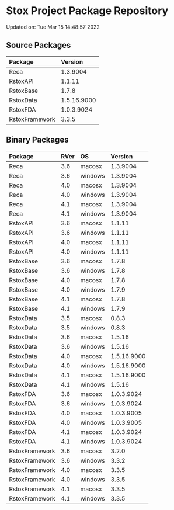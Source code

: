 # Stox Project Package Repository


Updated on: Tue Mar 15 14:48:57 2022
## Source Packages

|Package        |Version     |
|:--------------|:-----------|
|Reca           |1.3.9004    |
|RstoxAPI       |1.1.11      |
|RstoxBase      |1.7.8       |
|RstoxData      |1.5.16.9000 |
|RstoxFDA       |1.0.3.9024  |
|RstoxFramework |3.3.5       |

## Binary Packages

|Package        |RVer |OS      |Version     |
|:--------------|:----|:-------|:-----------|
|Reca           |3.6  |macosx  |1.3.9004    |
|Reca           |3.6  |windows |1.3.9004    |
|Reca           |4.0  |macosx  |1.3.9004    |
|Reca           |4.0  |windows |1.3.9004    |
|Reca           |4.1  |macosx  |1.3.9004    |
|Reca           |4.1  |windows |1.3.9004    |
|RstoxAPI       |3.6  |macosx  |1.1.11      |
|RstoxAPI       |3.6  |windows |1.1.11      |
|RstoxAPI       |4.0  |macosx  |1.1.11      |
|RstoxAPI       |4.0  |windows |1.1.11      |
|RstoxBase      |3.6  |macosx  |1.7.8       |
|RstoxBase      |3.6  |windows |1.7.8       |
|RstoxBase      |4.0  |macosx  |1.7.8       |
|RstoxBase      |4.0  |windows |1.7.9       |
|RstoxBase      |4.1  |macosx  |1.7.8       |
|RstoxBase      |4.1  |windows |1.7.9       |
|RstoxData      |3.5  |macosx  |0.8.3       |
|RstoxData      |3.5  |windows |0.8.3       |
|RstoxData      |3.6  |macosx  |1.5.16      |
|RstoxData      |3.6  |windows |1.5.16      |
|RstoxData      |4.0  |macosx  |1.5.16.9000 |
|RstoxData      |4.0  |windows |1.5.16.9000 |
|RstoxData      |4.1  |macosx  |1.5.16.9000 |
|RstoxData      |4.1  |windows |1.5.16      |
|RstoxFDA       |3.6  |macosx  |1.0.3.9024  |
|RstoxFDA       |3.6  |windows |1.0.3.9024  |
|RstoxFDA       |4.0  |macosx  |1.0.3.9005  |
|RstoxFDA       |4.0  |windows |1.0.3.9005  |
|RstoxFDA       |4.1  |macosx  |1.0.3.9024  |
|RstoxFDA       |4.1  |windows |1.0.3.9024  |
|RstoxFramework |3.6  |macosx  |3.2.0       |
|RstoxFramework |3.6  |windows |3.3.2       |
|RstoxFramework |4.0  |macosx  |3.3.5       |
|RstoxFramework |4.0  |windows |3.3.5       |
|RstoxFramework |4.1  |macosx  |3.3.5       |
|RstoxFramework |4.1  |windows |3.3.5       |
